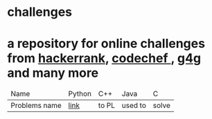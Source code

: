 # challenges
<h1>a repository for online challenges from 
  <a href="">hackerrank</a>,
  <a href="">codechef </a>, 
  <a href="">g4g </a> 
  and many more</h1>

<table>
  <thead>
    <tr>
      <td>
        Name
      </td>
        <td>
          Python
        </td>
        <td>
          C++
        </td>
        <td>
          Java
        </td>
        <td>
          C
        </td>
    </tr>
  </thead>
  
  <tbody>
    <tr>
      <td>Problems name</td>
      <td><a href="https://github.com/la-mello/challenges">link<a></td>
      <td>to PL</td>
      <td>used to</td>
      <td>solve</td>
    </tr>
  </tbody>
</table>

